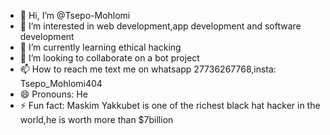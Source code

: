 - 👋 Hi, I’m @Tsepo-Mohlomi
- 👀 I’m interested in web development,app development and software development 
- 🌱 I’m currently learning ethical hacking 
- 💞️ I’m looking to collaborate on a bot project
- 📫 How to reach me text me on whatsapp 27736267768,insta: Tsepo_Mohlomi404 
- 😄 Pronouns: He
- ⚡ Fun fact: Maskim Yakkubet is one of the richest black hat hacker in the world,he is worth more than $7billion

<!---
Tsepo-Mohlomi/Tsepo-Mohlomi is a ✨ special ✨ repository because its `README.md` (this file) appears on your GitHub profile.
You can click the Preview link to take a look at your changes.
--->
